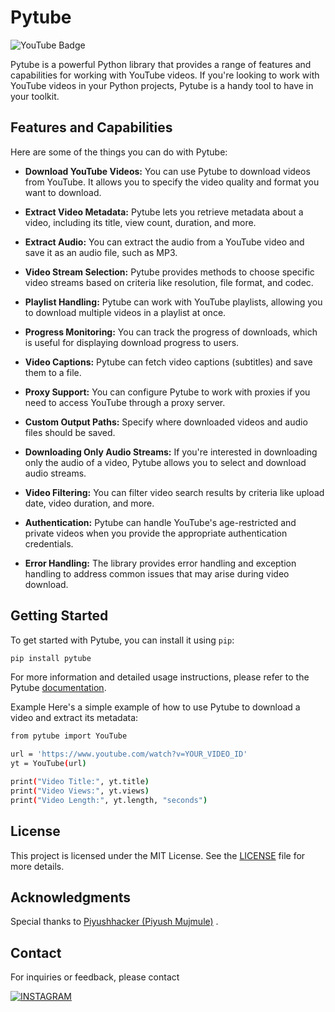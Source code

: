 # Pytube
![YouTube Badge](https://img.shields.io/badge/YouTube-F00?logo=youtube&logoColor=fff&style=for-the-badge)

Pytube is a powerful Python library that provides a range of features and capabilities for working with YouTube videos. If you're looking to work with YouTube videos in your Python projects, Pytube is a handy tool to have in your toolkit.

## Features and Capabilities

Here are some of the things you can do with Pytube:

- **Download YouTube Videos:** You can use Pytube to download videos from YouTube. It allows you to specify the video quality and format you want to download.

- **Extract Video Metadata:** Pytube lets you retrieve metadata about a video, including its title, view count, duration, and more.

- **Extract Audio:** You can extract the audio from a YouTube video and save it as an audio file, such as MP3.

- **Video Stream Selection:** Pytube provides methods to choose specific video streams based on criteria like resolution, file format, and codec.

- **Playlist Handling:** Pytube can work with YouTube playlists, allowing you to download multiple videos in a playlist at once.

- **Progress Monitoring:** You can track the progress of downloads, which is useful for displaying download progress to users.

- **Video Captions:** Pytube can fetch video captions (subtitles) and save them to a file.

- **Proxy Support:** You can configure Pytube to work with proxies if you need to access YouTube through a proxy server.

- **Custom Output Paths:** Specify where downloaded videos and audio files should be saved.

- **Downloading Only Audio Streams:** If you're interested in downloading only the audio of a video, Pytube allows you to select and download audio streams.

- **Video Filtering:** You can filter video search results by criteria like upload date, video duration, and more.

- **Authentication:** Pytube can handle YouTube's age-restricted and private videos when you provide the appropriate authentication credentials.

- **Error Handling:** The library provides error handling and exception handling to address common issues that may arise during video download.

## Getting Started

To get started with Pytube, you can install it using `pip`:

```bash
pip install pytube
```
For more information and detailed usage instructions, please refer to the Pytube [documentation](https://pytube.io/).

Example
Here's a simple example of how to use Pytube to download a video and extract its metadata:

```bash
from pytube import YouTube

url = 'https://www.youtube.com/watch?v=YOUR_VIDEO_ID'
yt = YouTube(url)

print("Video Title:", yt.title)
print("Video Views:", yt.views)
print("Video Length:", yt.length, "seconds")

```
## License

This project is licensed under the MIT License. See the [LICENSE](LICENSE) file for more details.

## Acknowledgments


Special thanks to [Piyushhacker (Piyush Mujmule)](https://github.com/HacktiveMindset) .

## Contact

For inquiries or feedback, please contact

[![INSTAGRAM](https://img.shields.io/badge/Instagram-E4405F?style=for-the-badge&logo=instagram&logoColor=white)](https://www.instagram.com/piyush.mujmule)

